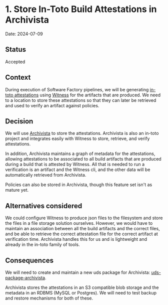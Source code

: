 # 1. Store In-Toto Build Attestations in Archivista

Date: 2024-07-09

## Status

Accepted

## Context

During execution of Software Factory pipelines, we will be generating [in-toto attestations](https://github.com/in-toto/attestation) using [Witness](https://github.com/in-toto/witness) for the artifacts that are produced. We need to a location to store these attestations so that they can later be retrieved and used to verify an artifact against policies.

## Decision

We will use [Archivista](https://github.com/in-toto/archivista) to store the attestations. Archivista is also an in-toto project and integrates easily with Witness to store, retrieve, and verify attestations. 

In addition, Archivista maintains a graph of metadata for the attestations, allowing attestations to be associated to all build artifacts that are produced during a build that is attested by Witness. All that is needed to run a verification is an artifact and the Witness cli, and the other data will be automatically retrieved from Archivista.

Policies can also be stored in Archivista, though this feature set isn't as mature yet.

## Alternatives considered

We could configure Witness to produce json files to the filesystem and store the files in a file storage solution ourselves. However, we would have to maintain an association between all the build artifacts and the correct files, and be able to retrieve the correct attestation file for the correct artifact at verification time. Archivista handles this for us and is lightweight and already in the in-toto family of tools.

## Consequences

We will need to create and maintain a new uds package for Archivista: [uds-package-archivista](https://github.com/defenseunicorns/uds-package-archivista).

Archivista stores the attestations in an S3 compatible blob storage and the metadata in an RDBMS (MySQL or Postgres). We will need to test backup and restore mechanisms for both of these.
